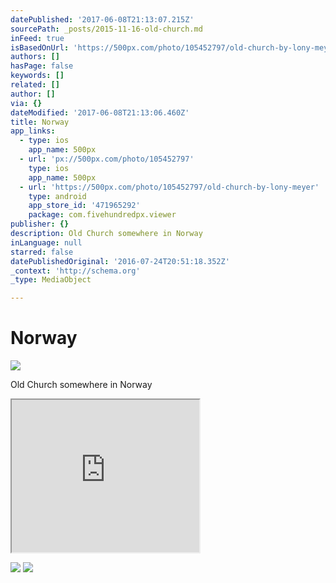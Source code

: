 ```yaml
---
datePublished: '2017-06-08T21:13:07.215Z'
sourcePath: _posts/2015-11-16-old-church.md
inFeed: true
isBasedOnUrl: 'https://500px.com/photo/105452797/old-church-by-lony-meyer'
authors: []
hasPage: false
keywords: []
related: []
author: []
via: {}
dateModified: '2017-06-08T21:13:06.460Z'
title: Norway
app_links:
  - type: ios
    app_name: 500px
  - url: 'px://500px.com/photo/105452797'
    type: ios
    app_name: 500px
  - url: 'https://500px.com/photo/105452797/old-church-by-lony-meyer'
    type: android
    app_store_id: '471965292'
    package: com.fivehundredpx.viewer
publisher: {}
description: Old Church somewhere in Norway
inLanguage: null
starred: false
datePublishedOriginal: '2016-07-24T20:51:18.352Z'
_context: 'http://schema.org'
_type: MediaObject

---
```

# Norway

<article style=""><img src="https://s3-us-west-2.amazonaws.com/the-grid-img/p/81e17083333e40e429daa003cb1ef7ee00cbb99e.jpg" /><p>Old Church somewhere in Norway</p></article>

<iframe src="https://the-grid.github.io/ed-userhtml/?g=eJxVUV1v2zAM_CtEB_TJST_QAUGS5aXDug1bXzbsnZZli61CGiIVz_v1k6PmoRAgQMfD3VG3H0Ftjv7Tlfm_tsJIA2_hJatRP--uDnsdkS8UJ1HSFj7c3m7K2UEvbCulf34Ld_ejvQE9HinOWzAMcsQGMBHGBoKPJ2_kCqLIulKfqD87WBIeDr-Dhz_0qh1Gz_AYcnIB9jdvU1KwQjgi8TW3Ou7GIqsB3JlXocvoCXPEBD8zk6OxrGTze8IvGRhkgC8vkjpkX1EnmW1u6uNZ0oTzGr4ZFOsoDs13QHxOcaIYcfAgfSWX2GtY8k-BzDcwiXRlh5qtWdCySkCF-80DqEfTAqJebFm9S4t-BYThIzzLyR9bn-Bu87CBdobPvvTwXUK5n9K1aEQNO-aYuave1W3RhTFJi22coc0UDbISD6UGt6RzlhNG6BJOBdUiXV2_lk7gB7GaTOvy7aX2w_5mPPwHtGjBBQ" height="244" style=""></iframe>

![](https://s3-us-west-2.amazonaws.com/the-grid-img/p/aac552ea8eed88a85c0d2dbaca82de58ef33bec8.jpg)
![](https://the-grid-user-content.s3-us-west-2.amazonaws.com/e6ada592-e966-467b-8705-690e4a6f9f82.jpg)